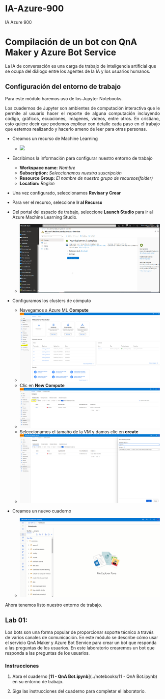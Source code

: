 # IA-Azure-900
IA Azure 900

# Compilación de un bot con QnA Maker y Azure Bot Service

La IA de conversación es una carga de trabajo de inteligencia artificial que se ocupa del diálogo entre los agentes de la IA y los usuarios humanos.

## Configuración del entorno de trabajo

Para este módulo haremos uso de los Jupyter Notebooks.

<div align="justify">Los cuadernos de Jupyter son ambientes de computación interactiva que le permite al usuario hacer el reporte de alguna computación incluyendo código, gráficos, ecuaciones, imágenes, videos, entre otros. En cristiano, esto quiere decir que podemos explicar con detalle cada paso en el trabajo que estemos realizando y hacerlo ameno de leer para otras personas.</div>

* Creamos un recurso de Machine Learning 
    * ![](https://docs.microsoft.com/es-es/azure/includes/media/aml-create-in-portal/create-workspace.gif)
* Escribimos la información para configurar nuestro entorno de trabajo
    * **Workspace name:** *Nombre*
    * **Subscription:** *Seleccionamos nuestra suscripción*
    * **Resource Group:** *El nombre de nuestro grupo de recursos(folder)*
    * **Location:** *Region*
* Una vez configurado, seleccionamos **Revisar y Crear**
* Para ver el recurso, seleccione **Ir al Recurso**
* Del portal del espacio de trabajo, seleccione **Launch Studio** para ir al Azure Machine Learning Studio.
    * ![](https://github.com/FernandaOchoa/AI-Fundamentals-Azure/raw/master/images/ml0.gif)

* Configuramos los clusters de cómputo
    * Navegamos a Azure ML **Compute** 
    * ![](https://github.com/FernandaOchoa/AI-Fundamentals-Azure/raw/master/images/ml1.png)
    * Clic en **New Compute**
    * ![](https://github.com/FernandaOchoa/AI-Fundamentals-Azure/blob/master/images/ml2.png)
    * Seleccionamos el tamaño de la VM y damos clic en **create**
    * ![](https://github.com/FernandaOchoa/AI-Fundamentals-Azure/blob/master/images/ml3.png?raw=true)

* Creamos un nuevo cuaderno
    * ![](https://github.com/FernandaOchoa/AI-Fundamentals-Azure/raw/master/images/ml4.gif)
    
Ahora tenemos listo nuestro entorno de trabajo.

## Lab 01: 

Los bots son una forma popular de proporcionar soporte técnico a través de varios canales de comunicación. En este módulo se describe cómo usar el servicio QnA Maker y Azure Bot Service para crear un bot que responda a las preguntas de los usuarios.
En este laboratorio crearemos un bot que responda a las preguntas de los usuarios.

### Instrucciones

1.  Abra el cuaderno [**11 - QnA Bot.ipynb**](../notebooks/11 - QnA Bot.ipynb) en su entorno de trabajo. 
    
2.  Siga las instrucciones del cuaderno para completar el laboratorio.
